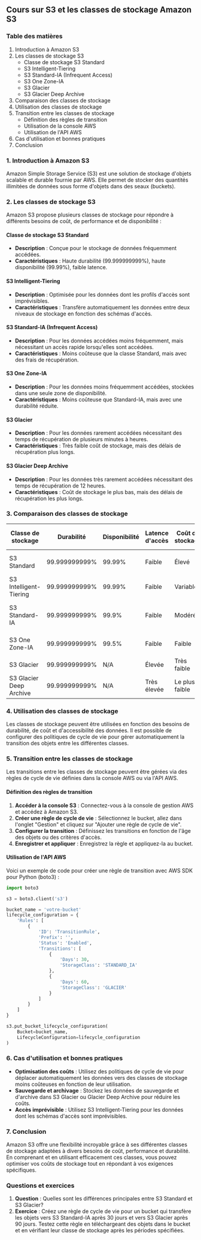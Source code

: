 ## Cours sur S3 et les classes de stockage Amazon S3

### Table des matières
1. Introduction à Amazon S3
2. Les classes de stockage S3
    - Classe de stockage S3 Standard
    - S3 Intelligent-Tiering
    - S3 Standard-IA (Infrequent Access)
    - S3 One Zone-IA
    - S3 Glacier
    - S3 Glacier Deep Archive
3. Comparaison des classes de stockage
4. Utilisation des classes de stockage
5. Transition entre les classes de stockage
    - Définition des règles de transition
    - Utilisation de la console AWS
    - Utilisation de l'API AWS
6. Cas d'utilisation et bonnes pratiques
7. Conclusion

### 1. Introduction à Amazon S3
Amazon Simple Storage Service (S3) est une solution de stockage d'objets scalable et durable fournie par AWS. Elle permet de stocker des quantités illimitées de données sous forme d'objets dans des seaux (buckets).

### 2. Les classes de stockage S3
Amazon S3 propose plusieurs classes de stockage pour répondre à différents besoins de coût, de performance et de disponibilité :

#### Classe de stockage S3 Standard
- **Description** : Conçue pour le stockage de données fréquemment accédées.
- **Caractéristiques** : Haute durabilité (99.999999999%), haute disponibilité (99.99%), faible latence.

#### S3 Intelligent-Tiering
- **Description** : Optimisée pour les données dont les profils d'accès sont imprévisibles.
- **Caractéristiques** : Transfère automatiquement les données entre deux niveaux de stockage en fonction des schémas d'accès.

#### S3 Standard-IA (Infrequent Access)
- **Description** : Pour les données accédées moins fréquemment, mais nécessitant un accès rapide lorsqu'elles sont accédées.
- **Caractéristiques** : Moins coûteuse que la classe Standard, mais avec des frais de récupération.

#### S3 One Zone-IA
- **Description** : Pour les données moins fréquemment accédées, stockées dans une seule zone de disponibilité.
- **Caractéristiques** : Moins coûteuse que Standard-IA, mais avec une durabilité réduite.

#### S3 Glacier
- **Description** : Pour les données rarement accédées nécessitant des temps de récupération de plusieurs minutes à heures.
- **Caractéristiques** : Très faible coût de stockage, mais des délais de récupération plus longs.

#### S3 Glacier Deep Archive
- **Description** : Pour les données très rarement accédées nécessitant des temps de récupération de 12 heures.
- **Caractéristiques** : Coût de stockage le plus bas, mais des délais de récupération les plus longs.

### 3. Comparaison des classes de stockage
| Classe de stockage       | Durabilité    | Disponibilité | Latence d'accès | Coût de stockage | Coût de récupération | Cas d'utilisation typiques        |
|--------------------------|---------------|---------------|-----------------|------------------|----------------------|-----------------------------------|
| S3 Standard              | 99.999999999% | 99.99%        | Faible          | Élevé            | Faible               | Données fréquemment accédées      |
| S3 Intelligent-Tiering   | 99.999999999% | 99.99%        | Faible          | Variable         | Variable             | Données avec accès imprévisible   |
| S3 Standard-IA           | 99.999999999% | 99.9%         | Faible          | Modéré           | Modéré               | Données accédées moins fréquemment|
| S3 One Zone-IA           | 99.999999999% | 99.5%         | Faible          | Faible           | Modéré               | Données moins critiques           |
| S3 Glacier               | 99.999999999% | N/A           | Élevée          | Très faible      | Élevé                | Archivage à long terme            |
| S3 Glacier Deep Archive  | 99.999999999% | N/A           | Très élevée     | Le plus faible   | Très élevé           | Archivage à très long terme       |

### 4. Utilisation des classes de stockage
Les classes de stockage peuvent être utilisées en fonction des besoins de durabilité, de coût et d'accessibilité des données. Il est possible de configurer des politiques de cycle de vie pour gérer automatiquement la transition des objets entre les différentes classes.

### 5. Transition entre les classes de stockage
Les transitions entre les classes de stockage peuvent être gérées via des règles de cycle de vie définies dans la console AWS ou via l'API AWS.

#### Définition des règles de transition
1. **Accéder à la console S3** : Connectez-vous à la console de gestion AWS et accédez à Amazon S3.
2. **Créer une règle de cycle de vie** : Sélectionnez le bucket, allez dans l'onglet "Gestion" et cliquez sur "Ajouter une règle de cycle de vie".
3. **Configurer la transition** : Définissez les transitions en fonction de l'âge des objets ou des critères d'accès.
4. **Enregistrer et appliquer** : Enregistrez la règle et appliquez-la au bucket.

#### Utilisation de l'API AWS
Voici un exemple de code pour créer une règle de transition avec AWS SDK pour Python (boto3) :

```python
import boto3

s3 = boto3.client('s3')

bucket_name = 'votre-bucket'
lifecycle_configuration = {
    'Rules': [
        {
            'ID': 'TransitionRule',
            'Prefix': '',
            'Status': 'Enabled',
            'Transitions': [
                {
                    'Days': 30,
                    'StorageClass': 'STANDARD_IA'
                },
                {
                    'Days': 60,
                    'StorageClass': 'GLACIER'
                }
            ]
        }
    ]
}

s3.put_bucket_lifecycle_configuration(
    Bucket=bucket_name,
    LifecycleConfiguration=lifecycle_configuration
)
```

### 6. Cas d'utilisation et bonnes pratiques
- **Optimisation des coûts** : Utilisez des politiques de cycle de vie pour déplacer automatiquement les données vers des classes de stockage moins coûteuses en fonction de leur utilisation.
- **Sauvegarde et archivage** : Stockez les données de sauvegarde et d'archive dans S3 Glacier ou Glacier Deep Archive pour réduire les coûts.
- **Accès imprévisible** : Utilisez S3 Intelligent-Tiering pour les données dont les schémas d'accès sont imprévisibles.

### 7. Conclusion
Amazon S3 offre une flexibilité incroyable grâce à ses différentes classes de stockage adaptées à divers besoins de coût, performance et durabilité. En comprenant et en utilisant efficacement ces classes, vous pouvez optimiser vos coûts de stockage tout en répondant à vos exigences spécifiques.

### Questions et exercices
1. **Question** : Quelles sont les différences principales entre S3 Standard et S3 Glacier?
2. **Exercice** : Créez une règle de cycle de vie pour un bucket qui transfère les objets vers S3 Standard-IA après 30 jours et vers S3 Glacier après 90 jours. Testez cette règle en téléchargeant des objets dans le bucket et en vérifiant leur classe de stockage après les périodes spécifiées.
